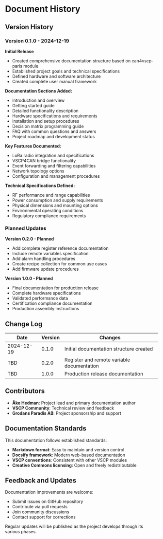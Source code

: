 # Document History

## Version History

### Version 0.1.0 - 2024-12-19

**Initial Release**
- Created comprehensive documentation structure based on can4vscp-paris module
- Established project goals and technical specifications
- Defined hardware and software architecture
- Created complete user manual framework

**Documentation Sections Added:**
- Introduction and overview
- Getting started guide  
- Detailed functionality description
- Hardware specifications and requirements
- Installation and setup procedures
- Decision matrix programming guide
- FAQ with common questions and answers
- Project roadmap and development status

**Key Features Documented:**
- LoRa radio integration and specifications
- VSCP4CAN bridge functionality
- Event forwarding and filtering capabilities
- Network topology options
- Configuration and management procedures

**Technical Specifications Defined:**
- RF performance and range capabilities
- Power consumption and supply requirements
- Physical dimensions and mounting options
- Environmental operating conditions
- Regulatory compliance requirements

### Planned Updates

**Version 0.2.0 - Planned**
- Add complete register reference documentation
- Include remote variables specification  
- Add alarm handling procedures
- Create recipe collection for common use cases
- Add firmware update procedures

**Version 1.0.0 - Planned**
- Final documentation for production release
- Complete hardware specifications
- Validated performance data
- Certification compliance documentation
- Production assembly instructions

## Change Log

| Date | Version | Changes |
|------|---------|---------|
| 2024-12-19 | 0.1.0 | Initial documentation structure created |
| TBD | 0.2.0 | Register and remote variable documentation |
| TBD | 1.0.0 | Production release documentation |

## Contributors

- **Åke Hedman**: Project lead and primary documentation author
- **VSCP Community**: Technical review and feedback
- **Grodans Paradis AB**: Project sponsorship and support

## Documentation Standards

This documentation follows established standards:
- **Markdown format**: Easy to maintain and version control
- **Docsify framework**: Modern web-based documentation
- **VSCP conventions**: Consistent with other VSCP modules
- **Creative Commons licensing**: Open and freely redistributable

## Feedback and Updates

Documentation improvements are welcome:
- Submit issues on GitHub repository
- Contribute via pull requests  
- Join community discussions
- Contact support for corrections

Regular updates will be published as the project develops through its various phases.